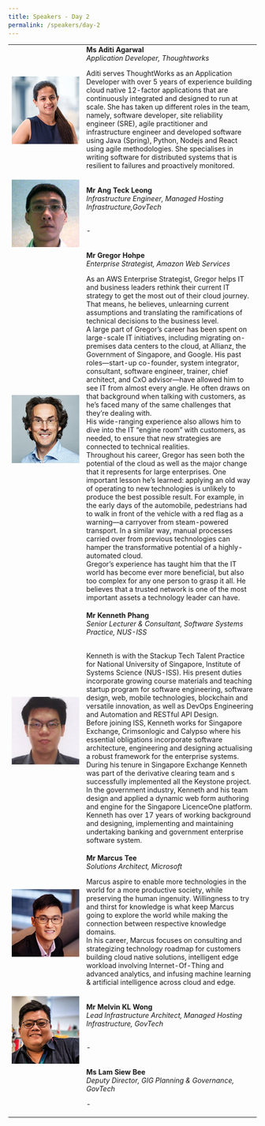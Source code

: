 ```yaml
---
title: Speakers - Day 2
permalink: /speakers/day-2
---
```


<table>
  <tr>
    <td width="30%"><img src="/images/aditi.png" alt="aditi"></td>
    <td width="70%">
      <strong>Ms Aditi Agarwal </strong><br>
    <em>Application Developer, Thoughtworks </em>
    <br>
    <p>Aditi serves ThoughtWorks as an Application Developer with over 5  years of experience building cloud native 12-factor applications that are continuously integrated and designed to run at scale. She has taken up different roles in the team, namely, software developer, site reliability engineer (SRE), agile practitioner and infrastructure engineer and developed software using Java (Spring), Python, Nodejs and React using agile methodologies. She specialises in writing software for distributed systems that is resilient to failures and proactively monitored.</p>
    </td>
  </tr>
  <tr>
    <td width="30%"><img src="/images/teckleong.png" alt="teckleong"></td>
    <td width="70%">
      <strong> Mr Ang Teck Leong </strong><br> 
        <em>Infrastructure Engineer,  Managed Hosting Infrastructure,GovTech</em>
        <br><br>
        <p>-</p>
    </td>
  </tr>
  <tr>
    <td width="30%"><img src="/images/gregor.png" alt="gregor"></td>
    <td width="70%"> <strong>Mr Gregor Hohpe </strong><br>
    <em> Enterprise Strategist, Amazon Web Services </em>
    <br>
    <p>As an AWS Enterprise Strategist, Gregor helps IT and business leaders rethink their current IT strategy to get the most out of their cloud journey. That means, he            believes, unlearning current assumptions and translating the ramifications of technical decisions to the business level.<br>
       A large part of Gregor’s career has been spent on large-scale IT initiatives, including migrating on-premises data centers to the cloud, at Allianz, the Government of        Singapore, and Google. His past roles—start-up co-founder, system integrator, consultant, software engineer, trainer, chief architect, and CxO advisor—have allowed him        to see IT from almost every angle. He often draws on that background when talking with customers, as he’s faced many of the same challenges that they’re dealing with.     <br>
    His wide-ranging experience also allows him to dive into the IT “engine room” with customers, as needed, to ensure that new strategies are connected to technical             realities.<br>
    Throughout his career, Gregor has seen both the potential of the cloud as well as the major change that it represents for large enterprises. One important lesson he’s         learned: applying an old way of operating to new technologies is unlikely to produce the best possible result. For example, in the early days of the automobile,  pedestrians had to walk in front of the vehicle with a red flag as a warning—a carryover from steam-powered transport. In a similar way, manual processes carried over         from previous technologies can hamper the transformative potential of a highly-automated cloud.
    <br>
    Gregor’s experience has taught him that the IT world has become ever more beneficial, but also too complex for any one person to grasp it all. He believes that a trusted    network is one of the most important assets a technology leader can have.</p>
    </td>
  </tr>
  <tr>
    <td width="30%"><img src="/images/kenneth.png" alt="kenneth"></td>
    <td width="70%"><strong> Mr Kenneth Phang </strong><br> 
        <em>Senior Lecturer & Consultant, Software Systems Practice, NUS-ISS</em>
        <br><br>
        <p>Kenneth is with the Stackup Tech Talent Practice for National University of Singapore, Institute of Systems Science (NUS-ISS). His present duties incorporate               growing course materials and teaching startup program for software engineering, software design, web, mobile technologies, blockchain and versatile innovation, as             well as DevOps Engineering and Automation and RESTful API Design.<br>
        Before joining ISS, Kenneth works for Singapore Exchange, Crimsonlogic and Calypso where his essential obligations incorporate software architecture, engineering and         designing actualising a robust framework for the enterprise systems. During his tenure in Singapore Exchange Kenneth was part of the derivative clearing team and s           successfully implemented all the Keystone project. In the government industry, Kenneth and his team design and applied a dynamic web form authoring and engine for the         Singapore LicenceOne platform.<br>
        Kenneth has over 17 years of working background and designing, implementing and maintaining undertaking banking and government enterprise software system.</p>
    </td>
  </tr>
  <tr>
    <td width="30%"><img src="/images/marcus.png" alt="marcus"></td>
    <td width="70%"> <strong>Mr Marcus Tee </strong><br>
    <em>Solutions Architect, Microsoft </em>
    <br>
    <p>Marcus aspire to enable more technologies in the world for a more productive society, while preserving the human ingenuity. Willingness to try and thirst for knowledge is what keep Marcus going to explore the world while making the connection between respective knowledge domains.<br>
      In his career, Marcus focuses on consulting and strategizing technology roadmap for customers building cloud native solutions, intelligent edge workload involving Internet-Of-Thing and advanced analytics, and infusing machine learning & artificial intelligence across cloud and edge.</p> 
    </td>
  </tr>
  <tr>
    <td width="30%"><img src="/images/melvin.png" alt="melvin"></td>
    <td width="70%"><strong> Mr Melvin KL Wong </strong><br> 
        <em>Lead Infrastructure Architect, Managed Hosting Infrastructure, GovTech</em>
        <br><br>
        <p>-</p>
    </td>
  </tr>
  <tr>
    <td width="30%"><img src="" alt=""></td>
    <td width="70%"> <strong>Ms Lam Siew Bee</strong><br>
    <em>Deputy Director, GIG Planning & Governance, GovTech </em>
    <br>
    <p>-</p> 
    </td>
  </tr>
</table>
